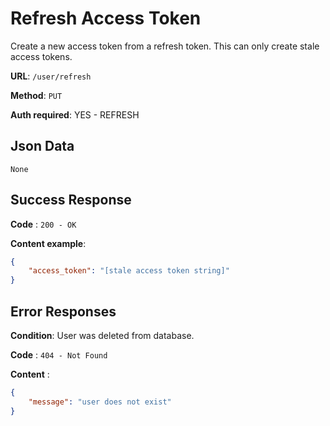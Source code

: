 # Refresh Access Token

Create a new access token from a refresh token. This can only create stale access tokens.

**URL**: `/user/refresh`

**Method**: `PUT`

**Auth required**: YES - REFRESH

## Json Data

    None

## Success Response

**Code** : `200 - OK`

**Content example**:

```json
{
    "access_token": "[stale access token string]"
}
```

## Error Responses

**Condition**: User was deleted from database.

**Code** : `404 - Not Found`

**Content** :

```json
{
    "message": "user does not exist"
}
```
